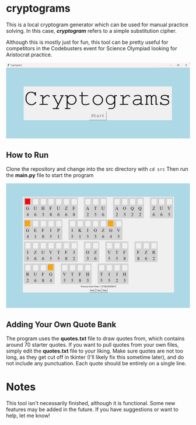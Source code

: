 # cryptograms
This is a local cryptogram generator which can be used for manual practice solving. In this case, _**cryptogram**_ refers to a simple substitution cipher.

Although this is mostly just for fun, this tool can be pretty useful for competitors in the Codebusters event for Science Olympiad looking for Aristocrat practice.

![Cryptograms Title Screen](./images/cryptograms_title_screen.png)

## How to Run
Clone the repository and change into the src directory with `cd src` 
Then run the **main.py** file to start the program

![Cryptograms Game Picture](images/cryptograms_pic.png)

## Adding Your Own Quote Bank
The program uses the **quotes.txt** file to draw quotes from, which contains around 70 starter quotes. If you want to pull quotes from your own files, simply edit the **quotes.txt** file to your liking. Make sure quotes are not too long, as they get cut off in tkinter (I'll likely fix this sometime later), and do not include any punctuation. Each quote should be entirely on a single line.



# Notes
This tool isn't necessarily finished, although it is functional. Some new features may be added in the future. If you have suggestions or want to help, let me know!
